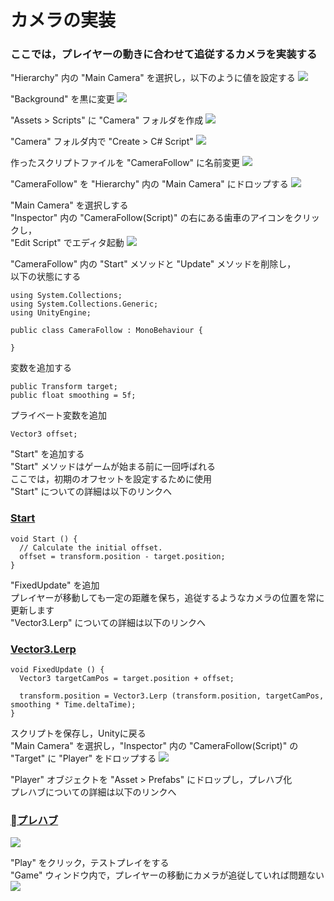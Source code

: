 # カメラの実装
### ここでは，プレイヤーの動きに合わせて追従するカメラを実装する

"Hierarchy" 内の "Main Camera" を選択し，以下のように値を設定する
<img src="../img/Camera-setup/camera-param-change.png">

"Background" を黒に変更
<img src="../img/Camera-setup/change-background-color.png">

"Assets > Scripts" に "Camera" フォルダを作成
<img src="../img/Camera-setup/create-camera-folder.png">

"Camera" フォルダ内で "Create > C# Script"
<img src="../img/Camera-setup/create-camera-file.png">

作ったスクリプトファイルを "CameraFollow" に名前変更
<img src="../img/Camera-setup/rename-cameraFollow.png">

"CameraFollow" を "Hierarchy" 内の "Main Camera" にドロップする
<img src="../img/Camera-setup/drop-camera-follow.png">

"Main Camera" を選択しする<br>
"Inspector" 内の "CameraFollow(Script)" の右にある歯車のアイコンをクリックし，<br>
"Edit Script" でエディタ起動
<img src="../img/Camera-setup/camera-follow-edit.png">

"CameraFollow" 内の "Start" メソッドと "Update" メソッドを削除し，<br>
以下の状態にする
```
using System.Collections;
using System.Collections.Generic;
using UnityEngine;

public class CameraFollow : MonoBehaviour {

}
```

変数を追加する
```
public Transform target;
public float smoothing = 5f;
```

プライベート変数を追加
```
Vector3 offset;
```

"Start" を追加する<br>
"Start" メソッドはゲームが始まる前に一回呼ばれる<br>
ここでは，初期のオフセットを設定するために使用<br>
"Start" についての詳細は以下のリンクへ
### [Start](https://docs.unity3d.com/jp/current/ScriptReference/MonoBehaviour.Start.html)
```
void Start () {
  // Calculate the initial offset.
  offset = transform.position - target.position;
}
```

"FixedUpdate" を追加<br>
プレイヤーが移動しても一定の距離を保ち，追従するようなカメラの位置を常に更新します<br>
"Vector3.Lerp" についての詳細は以下のリンクへ
### [Vector3.Lerp](https://docs.unity3d.com/jp/current/ScriptReference/Vector3.Lerp.html)
```
void FixedUpdate () {
  Vector3 targetCamPos = target.position + offset;

  transform.position = Vector3.Lerp (transform.position, targetCamPos, smoothing * Time.deltaTime);
}
```

スクリプトを保存し，Unityに戻る<br>
"Main Camera" を選択し，"Inspector" 内の "CameraFollow(Script)" の "Target" に "Player" をドロップする
<img src="../img/Camera-setup/drop-player-main-camera.png">

"Player" オブジェクトを "Asset > Prefabs" にドロップし，プレハブ化<br>
プレハブについての詳細は以下のリンクへ
### [プレハブ](https://docs.unity3d.com/ja/2017.3/Manual/Prefabs.html)
<img src="../img/Camera-setup/drop-player-prefabs.png">

"Play" をクリック，テストプレイをする<br>
"Game" ウィンドウ内で，プレイヤーの移動にカメラが追従していれば問題ない
<img src="../img/Camera-setup/play.png">
